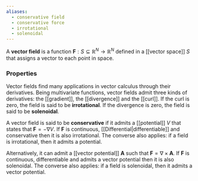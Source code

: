 ```yaml
---
aliases:
  - conservative field
  - conservative force
  - irrotational
  - solenoidal
---
```

A **vector field** is a function $\mathbf{F} : S \subseteq \mathbb{R}^N → \mathbb{R}^N$ defined in a [[vector space]] $S$ that assigns a vector to each point in space.
### Properties
Vector fields find many applications in vector calculus through their derivatives. Being multivariate functions, vector fields admit three kinds of derivatives: the [[gradient]], the [[divergence]] and the [[curl]]. If the curl is zero, the field is said to be **irrotational**. If the divergence is zero, the field is said to be **solenoidal**.

A vector field is said to be **conservative** if it admits a [[potential]] $V$ that states that $\mathbf{F}=-\nabla V$. If $\mathbf{F}$ is continuous, [[Differential|differentiable]] and conservative then it is also irrotational. The converse also applies: if a field is irrotational, then it admits a potential.

Alternatively, it can admit a [[vector potential]] $\mathbf{A}$ such that $\mathbf{F}=\nabla\times \mathbf{A}$. If $\mathbf{F}$ is continuous, differentiable and admits a vector potential then it is also solenoidal. The converse also applies: if a field is solenoidal, then it admits a vector potential.